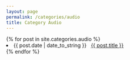 ```yaml
---
layout: page
permalink: /categories/audio
title: Category Audio
---
```



<div id="archives">
  <div class="archive-group">
    {% for post in site.categories.audio %}
       <li>
          <span>{{ post.date | date_to_string }}</span> &nbsp; 
          <a href="/nova64{{ post.url }}">{{ post.title }}</a>
       </li>
    {% endfor %}
  </div>
</div>